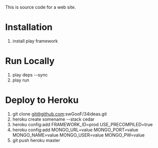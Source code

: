 This is source code for a web site.

# Installation

1. install play framework

# Run Locally

1. play deps --sync
1. play run

# Deploy to Heroku

1. git clone git@github.com:swGooF/34ideas.git
1. heroku create somename --stack cedar
1. heroku config:add FRAMEWORK_ID=prod USE_PRECOMPILED=true
1. heroku config:add MONGO_URL=value MONGO_PORT=value MONGO_NAME=value MONGO_USER=value MONGO_PW=value
1. git push heroku master
